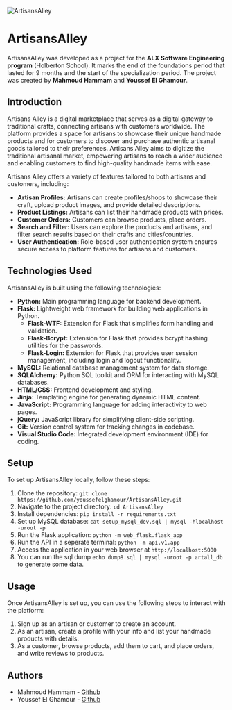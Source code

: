 ![ArtisansAlley](web_flask/static/images/README_cover.jpg)

# ArtisansAlley

ArtisansAlley was developed as a project for the **ALX Software Engineering program** (Holberton School). It marks the end of the foundations period that lasted for 9 months and the start of the specialization period. The project was created by **Mahmoud Hammam** and **Youssef El Ghamour**.

## Introduction

Artisans Alley is a digital marketplace that serves as a digital gateway to traditional crafts, connecting artisans with customers worldwide. The platform provides a space for artisans to showcase their unique handmade products and for customers to discover and purchase authentic artisanal goods tailored to their preferences. Artisans Alley aims to digitize the traditional artisanal market, empowering artisans to reach a wider audience and enabling customers to find high-quality handmade items with ease.

Artisans Alley offers a variety of features tailored to both artisans and customers, including:

- **Artisan Profiles:** Artisans can create profiles/shops to showcase their craft, upload product images, and provide detailed descriptions.
- **Product Listings:** Artisans can list their handmade products with prices.
- **Customer Orders:** Customers can browse products, place orders.
- **Search and Filter:** Users can explore the products and artisans, and filter search results based on their crafts and cities/countries.
- **User Authentication:** Role-based user authentication system ensures secure access to platform features for artisans and customers.

## Technologies Used

ArtisansAlley is built using the following technologies:

- **Python:** Main programming language for backend development.
- **Flask:** Lightweight web framework for building web applications in Python.
    - **Flask-WTF:** Extension for Flask that simplifies form handling and validation.
    - **Flask-Bcrypt:** Extension for Flask that provides bcrypt hashing utilities for the passwords.
    - **Flask-Login:** Extension for Flask that provides user session management, including login and logout functionality.
- **MySQL:** Relational database management system for data storage.
- **SQLAlchemy:** Python SQL toolkit and ORM for interacting with MySQL databases.
- **HTML/CSS:** Frontend development and styling.
- **Jinja:** Templating engine for generating dynamic HTML content.
- **JavaScript:** Programming language for adding interactivity to web pages.
- **jQuery:** JavaScript library for simplifying client-side scripting.
- **Git:** Version control system for tracking changes in codebase.
- **Visual Studio Code:** Integrated development environment (IDE) for coding.

## Setup

To set up ArtisansAlley locally, follow these steps:

1. Clone the repository: `git clone https://github.com/youssefelghamour/ArtisansAlley.git`
2. Navigate to the project directory: `cd ArtisansAlley`
3. Install dependencies: `pip install -r requirements.txt`
4. Set up MySQL database: `cat setup_mysql_dev.sql | mysql -hlocalhost -uroot -p`
5. Run the Flask application: `python -m web_flask.flask_app`
6. Run the API in a seperate terminal: `python -m api.v1.app`
6. Access the application in your web browser at `http://localhost:5000`
7. You can run the sql dump `echo dump8.sql | mysql -uroot -p artall_db` to generate some data.

## Usage

Once ArtisansAlley is set up, you can use the following steps to interact with the platform:

1. Sign up as an artisan or customer to create an account.
2. As an artisan, create a profile with your info and list your handmade products with details.
3. As a customer, browse products, add them to cart, and place orders, and write reviews to products.

## Authors

- Mahmoud Hammam - [Github](https://github.com/MahmoudHammam0)
- Youssef El Ghamour - [Github](https://github.com/youssefelghamour)